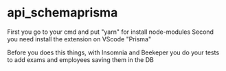 # api_schemaprisma

First you go to your cmd and put "yarn" for install node-modules
Second you need install the extension on VScode "Prisma"

Before you does this things, with Insomnia and Beekeper you do your tests to add exams and employees saving them in the DB 
